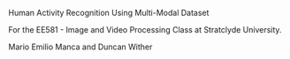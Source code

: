 Human Activity Recognition Using Multi-Modal Dataset

For the EE581 - Image and Video Processing Class at Stratclyde University.

Mario Emilio Manca and Duncan Wither
